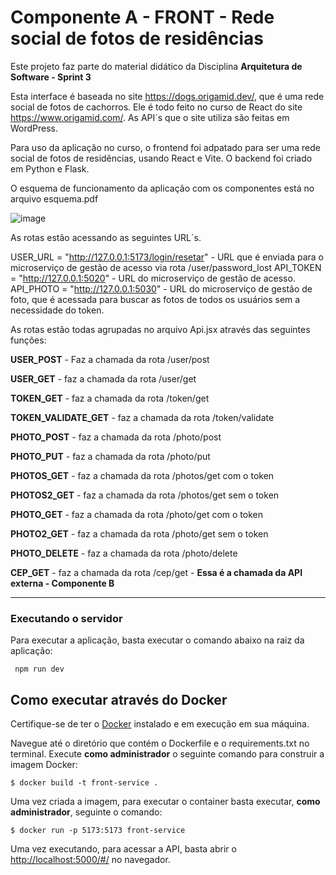 # Componente A - FRONT - Rede social de fotos de residências


Este projeto faz parte do material didático da Disciplina **Arquitetura de Software - Sprint 3** 

Esta interface é baseada no site https://dogs.origamid.dev/, que é uma rede social de fotos de cachorros. Ele é todo feito no curso de React do site https://www.origamid.com/.
As API´s que o site utiliza são feitas em WordPress. 


Para uso da aplicação no curso, o frontend foi adpatado para ser uma rede social de fotos de residências, usando React e Vite. O backend foi criado em Python e Flask. 

O esquema de funcionamento da aplicação com os componentes está no arquivo esquema.pdf

![image](https://github.com/szalontai/PUC_Rio_MVP_sprint_03_Front/assets/3637113/d6e15c8d-76f5-4ebb-b670-6a463a22778f)

As rotas estão acessando as seguintes URL´s.

USER_URL    = "http://127.0.0.1:5173/login/resetar" - URL que é enviada para o microserviço de gestão de acesso via rota /user/password_lost
API_TOKEN   = "http://127.0.0.1:5020" - URL do microserviço de gestão de acesso.
API_PHOTO   = "http://127.0.0.1:5030" - URL do microserviço de gestão de foto, que é acessada para buscar as fotos de todos os usuários sem a necessidade do token. 


As rotas estão todas agrupadas no arquivo Api.jsx através das seguintes funções:


**USER_POST**    - Faz a chamada da rota /user/post

**USER_GET**    - faz a chamada da rota /user/get

**TOKEN_GET**    - faz a chamada da rota /token/get

**TOKEN_VALIDATE_GET**    - faz a chamada da rota /token/validate

**PHOTO_POST**    - faz a chamada da rota /photo/post

**PHOTO_PUT**    - faz a chamada da rota /photo/put

**PHOTOS_GET**    - faz a chamada da rota /photos/get com o token

**PHOTOS2_GET**    - faz a chamada da rota /photos/get sem o token

**PHOTO_GET**    - faz a chamada da rota /photo/get com o token

**PHOTO2_GET**    - faz a chamada da rota /photo/get sem o token

**PHOTO_DELETE**    - faz a chamada da rota /photo/delete

**CEP_GET**    - faz a chamada da rota /cep/get - **Essa é a chamada da API externa - Componente B**




---

### Executando o servidor


Para executar a aplicação, basta executar o comando abaixo na raiz da aplicação:

```
 npm run dev
```


## Como executar através do Docker

Certifique-se de ter o [Docker](https://docs.docker.com/engine/install/) instalado e em execução em sua máquina.

Navegue até o diretório que contém o Dockerfile e o requirements.txt no terminal.
Execute **como administrador** o seguinte comando para construir a imagem Docker:

```
$ docker build -t front-service .
```

Uma vez criada a imagem, para executar o container basta executar, **como administrador**, seguinte o comando:

```
$ docker run -p 5173:5173 front-service
```

Uma vez executando, para acessar a API, basta abrir o [http://localhost:5000/#/](http://localhost:5000/#/) no navegador.


